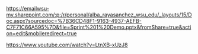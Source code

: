 https://emailwsu-my.sharepoint.com/:p:/r/personal/alba_rayasanchez_wsu_edu/_layouts/15/Doc.aspx?sourcedoc=%7B36CD48F1-9163-4937-AEFB-C7F71C66A595%7D&file=Sprint%201%20Demo.pptx&fromShare=true&action=edit&mobileredirect=true

https://www.youtube.com/watch?v=LtnXB-xUzJ8

